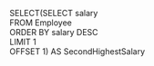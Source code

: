 SELECT(SELECT salary
<br/>
FROM Employee
<br/>
ORDER BY salary DESC
<br/>
LIMIT 1
<br/>
OFFSET 1) AS SecondHighestSalary